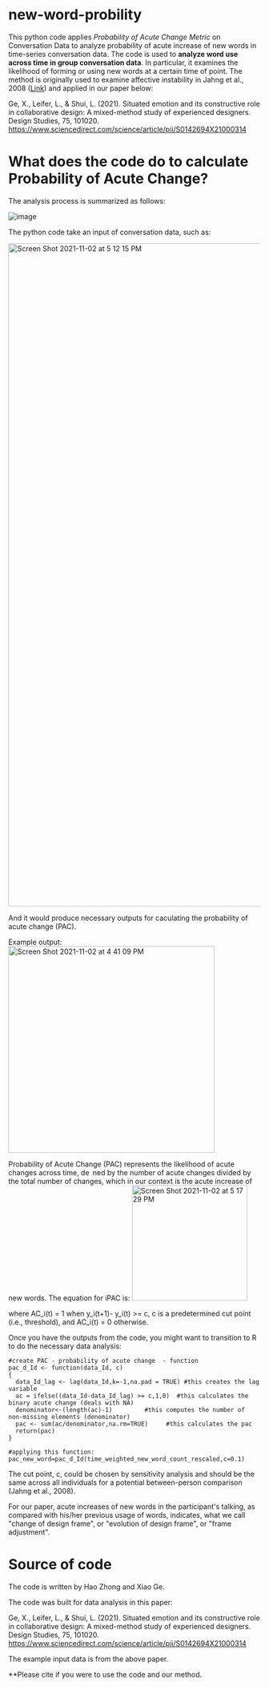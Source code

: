 # new-word-probility
This python code applies _Probability of Acute Change Metric_ on Conversation Data to analyze probability of acute increase of new words in time-series conversation data.
The code is used to **analyze word use across time in group conversation data**. In particular, it examines the likelihood of forming or using new words at a certain time of point. The method is originally used to examine affective instability in Jahng et al., 2008 ([Link](https://psycnet.apa.org/record/2008-17368-004)) and applied in our paper below:

Ge, X., Leifer, L., & Shui, L. (2021). Situated emotion and its constructive role in collaborative design: A mixed-method study of experienced designers. Design Studies, 75, 101020. https://www.sciencedirect.com/science/article/pii/S0142694X21000314 


# What does the code do to calculate Probability of Acute Change?
The analysis process is summarized as follows:

![image](https://user-images.githubusercontent.com/733839/139968744-a5d81c6d-1c01-49a2-ab36-b2d21e1b7216.png)

The python code take an input of conversation data, such as:

<img width="1323" alt="Screen Shot 2021-11-02 at 5 12 15 PM" src="https://user-images.githubusercontent.com/733839/139968594-3fab92f4-7aef-41ca-be2c-0bfc455fab30.png">

And it would produce necessary outputs for caculating the probability of acute change (PAC).

Example output:
<img width="412" alt="Screen Shot 2021-11-02 at 4 41 09 PM" src="https://user-images.githubusercontent.com/733839/139969763-0500fdcd-fde9-47e9-9bcb-68083d5d9fa0.png">

Probability of Acute Change (PAC) represents the likelihood of acute changes across time, de ned by the number of acute changes divided by the total number of changes, which in our context is the acute increase of new words. The equation for iPAC
is:
<img width="230" alt="Screen Shot 2021-11-02 at 5 17 29 PM" src="https://user-images.githubusercontent.com/733839/139968854-40cd5353-f6f5-4299-a59a-84962f56c87a.png">

where AC_i(t) = 1 when y_i(t+1)- y_i(t) >= c, c is a predetermined cut point (i.e., threshold), and AC_i(t) = 0 otherwise.

Once you have the outputs from the code, you might want to transition to R to do the necessary data analysis:

```
#create PAC - probability of acute change  - function
pac_d_Id <- function(data_Id, c)
{
  data_Id_lag <- lag(data_Id,k=-1,na.pad = TRUE) #this creates the lag variable
  ac = ifelse((data_Id-data_Id_lag) >= c,1,0)  #this calculates the binary acute change (deals with NA)
  denominator<-(length(ac)-1)         #this computes the number of non-missing elements (denominator)
  pac <- sum(ac/denominator,na.rm=TRUE)     #this calculates the pac
  return(pac)
}
```
```
#applying this function:
pac_new_word=pac_d_Id(time_weighted_new_word_count_rescaled,c=0.1)
```

The cut point, c, could be chosen by sensitivity analysis and should be the same across all individuals for a potential between-person comparison (Jahng et al., 2008). 

For our paper, acute increases of new words in the participant's talking, as compared with his/her previous usage of words, indicates, what we call "change of design frame", or "evolution of design frame", or "frame adjustment". 


# Source of code
The code is written by Hao Zhong and Xiao Ge.

The code was built for data analysis in this paper: 

Ge, X., Leifer, L., & Shui, L. (2021). Situated emotion and its constructive role in collaborative design: A mixed-method study of experienced designers. Design Studies, 75, 101020. https://www.sciencedirect.com/science/article/pii/S0142694X21000314 

The example input data is from the above paper.

**Please cite if you were to use the code and our method.

